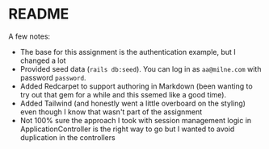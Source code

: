 # README

A few notes:
* The base for this assignment is the authentication example, but I changed a lot
* Provided seed data (`rails db:seed`). You can log in as `aa@milne.com` with password `password`.
* Added Redcarpet to support authoring in Markdown (been wanting to try out that gem for a while and this ssemed like a good time).
* Added Tailwind (and honestly went a little overboard on the styling) even though I know that wasn't part of the assignment
* Not 100% sure the approach I took with session management logic in ApplicationController is the right way to go but I wanted to avoid duplication in the controllers
